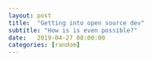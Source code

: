 ```yaml
---
layout: post
title:  "Getting into open source dev"
subtitle: "How is is even possible?"
date:   2019-04-27 08:00:00
categories: [random]
---
```


